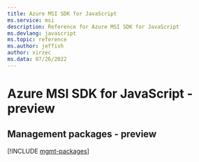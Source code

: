 ```yaml
---
title: Azure MSI SDK for JavaScript
ms.service: msi
description: Reference for Azure MSI SDK for JavaScript
ms.devlang: javascript
ms.topic: reference
ms.author: jeffish
author: xirzec
ms.data: 07/26/2022
---
```

# Azure MSI SDK for JavaScript - preview

## Management packages - preview
[!INCLUDE [mgmt-packages](msi-mgmt-index.md)]